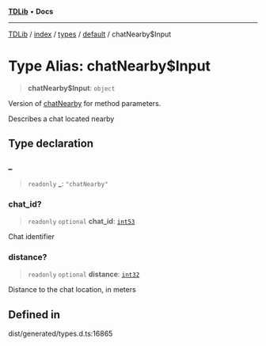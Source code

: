 [**TDLib**](../../../../../../README.md) • **Docs**

***

[TDLib](../../../../../../modules.md) / [index](../../../../../README.md) / [types](../../../README.md) / [default](../README.md) / chatNearby$Input

# Type Alias: chatNearby$Input

> **chatNearby$Input**: `object`

Version of [chatNearby](chatNearby-1.md) for method parameters.

Describes a chat located nearby

## Type declaration

### \_

> `readonly` **\_**: `"chatNearby"`

### chat\_id?

> `readonly` `optional` **chat\_id**: [`int53`](int53-1.md)

Chat identifier

### distance?

> `readonly` `optional` **distance**: [`int32`](int32-1.md)

Distance to the chat location, in meters

## Defined in

dist/generated/types.d.ts:16865
